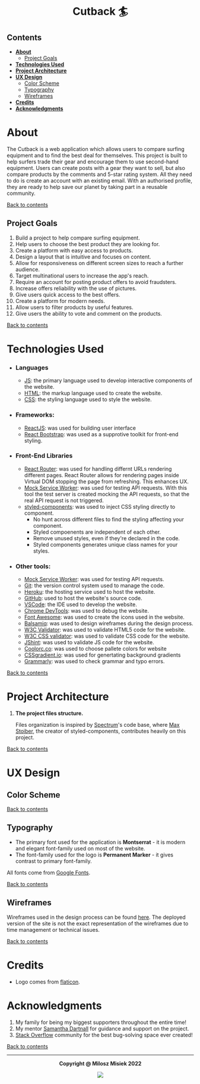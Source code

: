 # <div align='center'> Cutback :surfer: <!-- omit in toc --> </div>

## Contents

- [**About**](#about)
  - [Project Goals](#project-goals)
- [**Technologies Used**](#technologies-used)
- [**Project Architecture**](#project-architecture)
- [**UX Design**](#ux-design)
  - [Color Scheme](#color-scheme)
  - [Typography](#typography)
  - [Wireframes](#wireframes)
- [**Credits**](#credits)
- [**Acknowledgments**](#acknowledgments)

# **About**
The Cutback is a web application which allows users to compare surfing equipment and to find the best deal for themselves. This project is built to help surfers trade their gear and encourage them to use second-hand equipment. Users can create posts with a gear they want to sell, but also compare products by the comments and 5-star rating system. All they need to do is create an account with an existing email. With an authorised profile, they are ready to help save our planet by taking part in a reusable community.

[Back to contents](#contents)

## Project Goals
1. Build a project to help compare surfing equipment.
2. Help users to choose the best product they are looking for.
3. Create a platform with easy access to products.
4. Design a layout that is intuitive and focuses on content.
5. Allow for responsiveness on different screen sizes to reach a further audience.
6. Target multinational users to increase the app's reach.
7. Require an account for posting product offers to avoid fraudsters.
8. Increase offers reliability with the use of pictures.
9. Give users quick access to the best offers.
10. Create a platform for modern needs.
11. Allow users to filter products by useful features.
12. Give users the ability to vote and comment on the products.

[Back to contents](#contents)

# **Technologies Used**
- ### Languages
    + [JS](https://www.javascript.com/): the primary language used to develop interactive components of the website.
    + [HTML](https://developer.mozilla.org/en-US/docs/Web/HTML): the markup language used to create the website.
    + [CSS](https://developer.mozilla.org/en-US/docs/Web/css): the styling language used to style the website.
- ### Frameworks:
    + [ReactJS](https://reactjs.org/): was used for building user interface
    + [React Bootstrap](https://react-bootstrap-v4.netlify.app/): was used as a supprotive toolkit for front-end styling.

- ### Front-End Libraries
    + [React Router](https://v5.reactrouter.com/): was used for handling differnt URLs rendering different pages. React Router allows for rendering pages inside Virtual DOM stopping the page from refreshing. This enhances UX.
    + [Mock Service Worker](https://mswjs.io/): was used for testing API requests. With this tool the test server is created mocking the API requests, so that the real API request is not triggered.
    + [styled-components](https://styled-components.com/): was used to inject CSS styling directly to component.
      + No hunt across different files to find the styling affecting your component.
      + Styled compoenents are independent of each other.
      + Remove unused styles, even if they're declared in the code.
      + Styled components generates unique class names for your styles.

- ### Other tools:
    + [Mock Service Worker](https://mswjs.io/): was used for testing API requests.
    + [Git](https://git-scm.com/): the version control system used to manage the code.
    + [Heroku](https://dashboard.heroku.com/): the hosting service used to host the website.
    + [GitHub](https://github.com/): used to host the website's source code.
    + [VSCode](https://code.visualstudio.com/): the IDE used to develop the website.
    + [Chrome DevTools](https://developer.chrome.com/docs/devtools/open/): was used to debug the website.
    + [Font Awesome](https://fontawesome.com/): was used to create the icons used in the website.
    + [Balsamiq](https://balsamiq.com/): was used to design wireframes during the design process.
    + [W3C Validator](https://validator.w3.org/): was used to validate HTML5 code for the website.
    + [W3C CSS validator](https://jigsaw.w3.org/css-validator/): was used to validate CSS code for the website.
    + [JShint](https://jshint.com/): was used to validate JS code for the website.
    + [Coolorc.co](https://coolors.co/): was used to choose pallete colors for website
    + [CSSgradient.io](https://cssgradient.io/): was used for genertating background gradients
    + [Grammarly](https://www.grammarly.com/): was used to check grammar and typo errors.

[Back to contents](#contents)

# **Project Architecture**
<!-- Document the reuse of components -->
1. **The project files structure.**

   Files organization is inspired by [Spectrum](https://github.com/withspectrum/spectrum/tree/alpha/src/components)'s code base, where [Max Stoiber](https://github.com/mxstbr), the creator of styled-components, contributes heavily on this project.

[Back to contents](#contents)

# **UX Design**
<!-- The main theme of the application is designed to be toned, thus it gives a great contrast with elements of brighter colours requiring attention. The principle of the design is to bring a minimalistic approach to the page. -->
## Color Scheme
<!-- The colour scheme is based on pastel colours with the use of bold colours to bring the user's attention. -->

[Back to contents](#contents)
## Typography
- The primary font used for the application is **Montserrat** - it is modern and elegant font-family used on most of the website. 
- The font-family used for the logo is **Permanent Marker** - it gives contrast to primary font-family. 

All fonts come from [Google Fonts](https://fonts.google.com/).

[Back to contents](#contents)

## Wireframes
 Wireframes used in the design process can be found [here](documentation/wireframes/cutback-wireframes.pdf). The deployed version of the site is not the exact representation of the wireframes due to time management or technical issues.

 [Back to contents](#contents)

# **Credits**
- Logo comes from [flaticon](https://www.flaticon.com/free-icon/surfboard_2045815?term=surfboard&page=1&position=1&page=1&position=1&related_id=2045815&origin=tag).

# **Acknowledgments**
1. My family for being my biggest supporters throughout the entire time!
3. My mentor [Samantha Dartnall](https://www.linkedin.com/in/samantha-dartnall/) for guidance and support on the project.
4. [Stack Overflow](https://stackoverflow.com/) community for the best bug-solving space ever created!

[Back to contents](#contents)

---
**<div align='center'>Copyright @ Milosz Misiek 2022</div>**
<div align='center'>
    <a href="https://www.linkedin.com/in/milosz-misiek/" target="_blank">
        <img src="https://img.shields.io/badge/LinkedIn-0077B5?style=for-the-badge&logo=linkedin&logoColor=white" />
    </a>
</div>